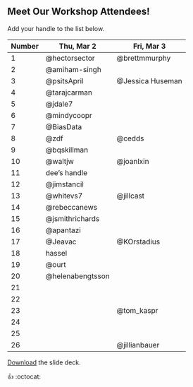 ## Meet Our Workshop Attendees!

Add your handle to the list below.

| Number | Thu, Mar 2       | Fri, Mar 3 |
|--------|------------------|------------|
| 1      | @hectorsector    |@brettmmurphy       |
| 2      | @amiham-singh    |            |
| 3      | @psitsApril      |@Jessica Huseman|
| 4      | @tarajcarman     |            |
| 5      | @jdale7          |            |
| 6      | @mindycoopr      |            |
| 7      | @BiasData        |            |
| 8      | @zdf             | @cedds     |
| 9      | @bqskillman      |            |
| 10     | @waltjw          | @joanlxin           |
| 11     | dee’s handle     |            |
| 12     | @jimstancil      |            |
| 13     | @whitevs7        | @jillcast  |
| 14     | @rebeccanews     |            |
| 15     | @jsmithrichards  |            |
| 16     | @apantazi        |            |
| 17     | @Jeavac          | @KOrstadius|
| 18     | hassel           |            |
| 19     | @ourt            |            |
| 20     | @helenabengtsson |            |
| 21     |                  |            |
| 22     |                  |            |
| 23     |                  | @tom_kaspr           |
| 24     |                  |            |
| 25     |                  |            |
| 26     |                  | @jillianbauer |

[Download](nicar.pdf) the slide deck.

:+1: :octocat:
